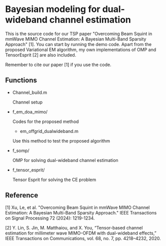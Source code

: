 # Bayesian modeling for dual-wideband channel estimation

This is the source code for our TSP paper "Overcoming Beam Squint in mmWave MIMO Channel Estimation: A Bayesian Multi-Band Sparsity Approach" [1]. You can start by running the demo code. Apart from the proposed Variational EM algorithm, my own implementations of OMP and TensorEsprit [2] are also included.

Remember to cite our paper [1] if you use the code.

## Functions

- Channel_build.m

  Channel setup

- f_em_doa_mimo/

  Codes for the proposed method

  - em_offgrid_dualwideband.m
 
  Use this method to test the proposed algorithm

- f_somp/

  OMP for solving dual-wideband channel estimation

- f_tensor_esprit/

  Tensor Esprit for solving the CE problem

## Reference

[1] Xu, Le, et al. "Overcoming Beam Squint in mmWave MIMO Channel Estimation: A Bayesian Multi-Band Sparsity Approach." IEEE Transactions on Signal Processing 72 (2024): 1219-1234.

[2] Y. Lin, S. Jin, M. Matthaiou, and X. You, “Tensor-based channel estimation for millimeter wave MIMO-OFDM with dual-wideband effects,” IEEE Transactions on Communications, vol. 68, no. 7, pp. 4218–4232, 2020.
